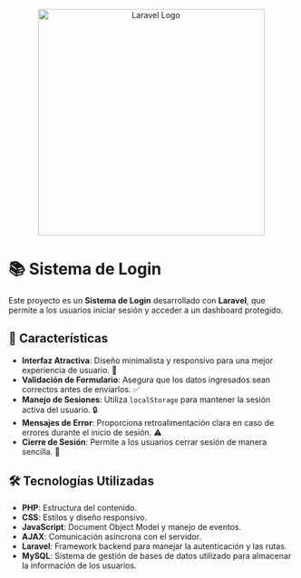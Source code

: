 <p align="center"><a href="https://laravel.com" target="_blank"><img src="https://raw.githubusercontent.com/laravel/art/master/logo-lockup/5%20SVG/2%20CMYK/1%20Full%20Color/laravel-logolockup-cmyk-red.svg" width="400" alt="Laravel Logo"></a></p>

# 📚 Sistema de Login
Este proyecto es un **Sistema de Login** desarrollado con **Laravel**, que permite a los usuarios iniciar sesión y acceder a un dashboard protegido.

## 🚀 Características
- **Interfaz Atractiva**: Diseño minimalista y responsivo para una mejor experiencia de usuario. 🎨
- **Validación de Formulario**: Asegura que los datos ingresados sean correctos antes de enviarlos. ✅
- **Manejo de Sesiones**: Utiliza `localStorage` para mantener la sesión activa del usuario. 🔒
- **Mensajes de Error**: Proporciona retroalimentación clara en caso de errores durante el inicio de sesión. ⚠️
- **Cierre de Sesión**: Permite a los usuarios cerrar sesión de manera sencilla. 🚪

## 🛠️ Tecnologías Utilizadas
- **PHP**: Estructura del contenido.
- **CSS**: Estilos y diseño responsivo.
- **JavaScript**: Document Object Model y manejo de eventos.
- **AJAX**: Comunicación asíncrona con el servidor.
- **Laravel**: Framework backend para manejar la autenticación y las rutas.
- **MySQL**: Sistema de gestión de bases de datos utilizado para almacenar la información de los usuarios.
